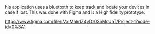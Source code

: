 his application uses a bluetooth to keep track and locate your devices in case if lost. This was done with Figma and is a High fidelity prototype.

https://www.figma.com/file/LVxIMhhrlZ4yDz03nMpUaT/Project-1?node-id=0%3A1

